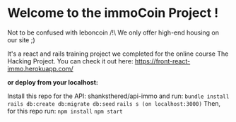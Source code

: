 # Welcome to the immoCoin Project ! 

Not to be confused with leboncoin /!\ We only offer high-end housing on our site ;)

It's a react and rails training project we completed for the online course The Hacking Project. You can check it out here:
https://front-react-immo.herokuapp.com/

__or deploy from your localhost:__

Install this repo for the API: shanksthered/api-immo
and run:
`bundle install`
`rails db:create db:migrate db:seed`
`rails s (on localhost:3000)`
Then, for this repo run:
`npm install`
`npm start`
